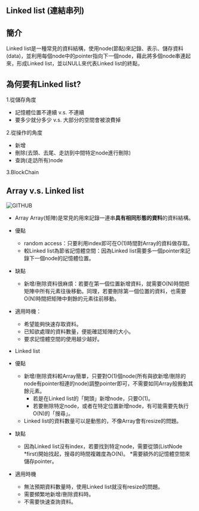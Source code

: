 ## Linked list (連結串列)

## 簡介
Linked list是一種常見的資料結構，使用node(節點)來記錄、表示、儲存資料(data)，並利用每個node中的pointer指向下一個node，藉此將多個node串連起來，形成Linked list，並以NULL來代表Linked list的終點，

## 為何要有Linked list?
1.從儲存角度
* 記憶體位置不連續 v.s. 不連續
* 要多少就分多少 v.s. 大部分的空間會被浪費掉

2.從操作的角度
* 新增
* 刪除(去頭、去尾、走訪到中間特定node進行刪除)
* 查詢(走訪所有)node

3.BlockChain

## Array v.s. Linked list

![GITHUB](https://github.com/tzuying0312/Learning-Code/blob/master/photo/linked%20list.png)

* Array
Array(矩陣)是常見的用來記錄一連串**具有相同形態的資料**的資料結構。
* 優點
  * random access：只要利用index即可在O(1)時間對Array的資料做存取。
  * 較Linked list為節省記憶體空間：因為Linked list需要多一個pointer來記錄下一個node的記憶體位置。
* 缺點
  * 新增/刪除資料很麻煩：若要在第一個位置新增資料，就需要O(N)時間把矩陣中所有元素往後移動。同理，若要刪除第一個位置的資料，也需要O(N)時間把矩陣中剩餘的元素往前移動。
* 適用時機：
  * 希望能夠快速存取資料。
  * 已知欲處理的資料數量，便能確認矩陣的大小。
  * 要求記憶體空間的使用越少越好。


* Linked list
* 優點
  * 新增/刪除資料較Array簡單，只要對O(1)個node(所有與欲新增/刪除的node有pointer相連的node)調整pointer即可，不需要如同Array般搬動其餘元素。
    * 若是在Linked list的「開頭」新增node，只要O(1)。
    * 若要刪除特定node，或者在特定位置新增node，有可能需要先執行O(N)的「搜尋」。
  * Linked list的資料數量可以是動態的，不像Array會有resize的問題。
* 缺點
  * 因為Linked list沒有index，若要找到特定node，需要從頭(ListNode *first)開始找起，搜尋的時間複雜度為O(N)。
  *需要額外的記憶體空間來儲存pointer。
* 適用時機
  * 無法預期資料數量時，使用Linked list就沒有resize的問題。
  * 需要頻繁地新增/刪除資料時。
  * 不需要快速查詢資料。






